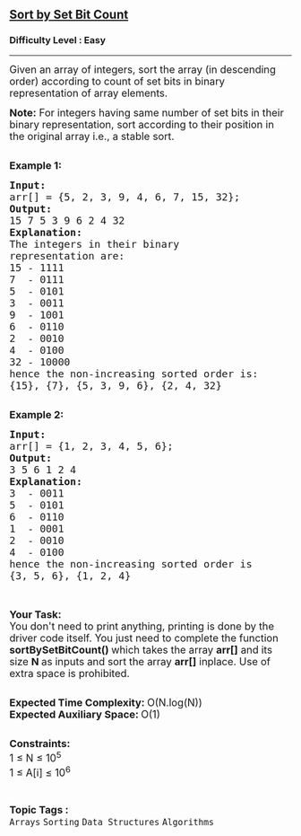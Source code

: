 <h2><a href="https://www.geeksforgeeks.org/problems/sort-by-set-bit-count1153/1">Sort by Set Bit Count</a></h2><h3>Difficulty Level : Easy</h3><hr><div class="problems_problem_content__Xm_eO"><p><span style="font-size:18px">Given an array of integers, sort the array (in descending order) according to count of set bits in binary representation of array elements.&nbsp; </span></p>

<p><span style="font-size:18px"><strong>Note:</strong> For integers having same number of set bits in their binary representation, sort according to their position in the original array i.e., a stable sort.</span></p>

<div>&nbsp;</div>

<div><span style="font-size:18px"><strong>Example 1:</strong></span></div>

<pre><span style="font-size:18px"><strong>Input: </strong>
arr[] = {5, 2, 3, 9, 4, 6, 7, 15, 32};
<strong>Output:</strong>
15 7 5 3 9 6 2 4 32
<strong>Explanation:</strong>
The integers in their binary
representation are:
15 - 1111
7  - 0111
5  - 0101
3  - 0011
9  - 1001
6  - 0110
2  - 0010
4  - 0100
32 - 10000
hence the non-increasing sorted order is:
{15}, {7}, {5, 3, 9, 6}, {2, 4, 32}</span></pre>

<div>&nbsp;</div>

<div><span style="font-size:18px"><strong>Example 2:</strong></span></div>

<pre><span style="font-size:18px"><strong>Input: 
</strong>arr[] = {1, 2, 3, 4, 5, 6};
<strong>Output:</strong> 
3 5 6 1 2 4
<strong>Explanation:</strong>
3  - 0011
5  - 0101
6  - 0110
1  - 0001
2  - 0010
4  - 0100
hence the non-increasing sorted order is
{3, 5, 6}, {1, 2, 4}</span></pre>

<p><br>
<br>
<span style="font-size:18px"><strong>Your Task:</strong><br>
You don't need to print anything, printing is done by the driver code itself. You just need to complete the function <strong>sortBySetBitCount() </strong>which takes the array <strong>arr[]</strong> and its size <strong>N</strong><strong> </strong>as inputs and sort the array <strong>arr[]</strong> inplace. Use of extra space is prohibited.</span><br>
&nbsp;</p>

<p><span style="font-size:18px"><strong>Expected Time Complexity: </strong>O(N.log(N))<br>
<strong>Expected Auxiliary Space: </strong>O(1)</span></p>

<p><br>
<span style="font-size:18px"><strong>Constraints:</strong><br>
1 ≤ N ≤ 10<sup>5</sup><br>
1 ≤ A[i] ≤ 10<sup>6</sup> </span></p>
</div><br><p><span style=font-size:18px><strong>Topic Tags : </strong><br><code>Arrays</code>&nbsp;<code>Sorting</code>&nbsp;<code>Data Structures</code>&nbsp;<code>Algorithms</code>&nbsp;